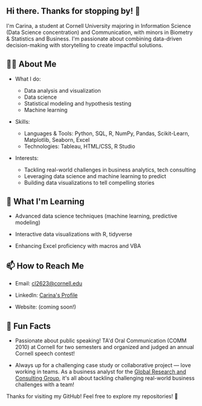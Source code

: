## Hi there. Thanks for stopping by! 👋

I'm Carina, a student at Cornell University majoring in Information Science (Data Science concentration) and Communication, with minors in Biometry & Statistics and Business. I'm passionate about combining data-driven decision-making with storytelling to create impactful solutions.

## 👩‍💻 About Me

- What I do:
  - Data analysis and visualization
  - Data science
  - Statistical modeling and hypothesis testing
  - Machine learning

- Skills:
  - Languages & Tools: Python, SQL, R, NumPy, Pandas, Scikit-Learn, Matplotlib, Seaborn, Excel
  - Technologies: Tableau, HTML/CSS, R Studio

- Interests:
  - Tackling real-world challenges in business analytics, tech consulting
  - Leveraging data science and machine learning to predict
  - Building data visualizations to tell compelling stories

## 🌱 What I'm Learning

- Advanced data science techniques (machine learning, predictive modeling)

- Interactive data visualizations with R, tidyverse

- Enhancing Excel proficiency with macros and VBA

## 📫 How to Reach Me

- Email: cl2623@cornell.edu

- LinkedIn: <a href = "https://www.linkedin.com/in/carinalau5/">Carina's Profile</a>

- Website: (coming soon!)

## 🚀 Fun Facts

- Passionate about public speaking! TA'd Oral Communication (COMM 2010) at Cornell for two semesters and organized and judged an annual Cornell speech contest!

- Always up for a challenging case study or collaborative project — love working in teams. As a business analyst for the <a href = "https://www.grccornell.org/">Global Research and Consulting Group</a>, it's all about tackling challenging real-world business challenges with a team!

Thanks for visiting my GitHub! Feel free to explore my repositories! 🚀


